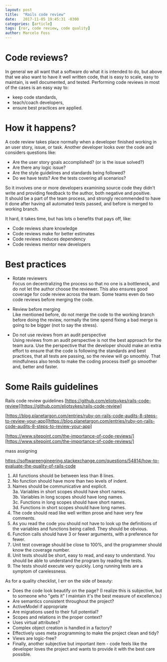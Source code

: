 ```yaml
---
layout: post
title:  "Rails code review"
date:   2017-11-05 19:45:31 -0300
categories: [article]
tags: [ror, code review, code quality]
author: Marcelo Foss
---
```

# Code reviews?
In general we all want that a software do what it is intended to do, but above that we also want to have it well written code, that is easy to scale, easy to maintain, is well documented, and tested.
Performing code reviews in most of the cases is an easy way to:
* keep code standards,
* teach/coach developers,
* ensure best practices are applied.

# How it happens?
A code review takes place normally when a developer finished working in an user story, issue, or task.
Another developer looks over the code and considers questions like:
* Are the user story goals accomplished? (or is the issue solved?)
* Are there any logic issue?
* Are the style guidelines and standards being followed?
* Do we have tests? Are the tests covering all scenarios?

So it involves one or more developers examining source code they didn't write and providing feedback to the author, both negative and positive.   
It should be a part of the team process, and strongly recommended to have it done after having all automated tests passed, and before is merged to working branch.  

It hard, it takes time, but has lots o benefits that pays off, like:
* Code reviews share knowledge
* Code reviews make for better estimates
* Code reviews reduces dependency
* Code reviews mentor new developers

# Best practices
* Rotate reviewers  
Focus on decentralizing the process so that no one is a bottleneck, and do not let the author choose the reviewer. This also ensures good coverage for code review across the team. Some teams even do two code reviews before merging the code.

* Review before merging  
Like mentioned before, do not merge the code to the working branch before doing the review, normally the time spend fixing a bad merge is going to be bigger (not to say the stress).

* Do not use reviews from an audit perspective  
Using reviews from an audit perspective is not the best approach for the team aura. Use the perspective that the developer should make an extra effort to ensure that the code is following the standards and best practices, that all tests are passing, so the review will go smoothly. That mindfulness also tends to make the coding process itself go smoother and, better and faster.


# Some Rails guidelines
Rails code review guidelines
[https://github.com/eliotsykes/rails-code-review][https://github.com/eliotsykes/rails-code-review]

[https://blog.planetargon.com/entries/ruby-on-rails-code-audits-8-steps-to-review-your-app][https://blog.planetargon.com/entries/ruby-on-rails-code-audits-8-steps-to-review-your-app]

[https://www.sitepoint.com/the-importance-of-code-reviews/][https://www.sitepoint.com/the-importance-of-code-reviews/]

mass assigning

https://softwareengineering.stackexchange.com/questions/54814/how-to-evaluate-the-quality-of-rails-code

1. All functions should be between less than 8 lines.
2. No function should have more than two levels of indent.
3. Names should be communicative and explicit.  
  3a. Variables in short scopes should have short names.   
  3b. Variables in long scopes should have long names.  
  3c. Functions in long scopes should have short names.  
  3d. Functions in short scopes should have long names.  
4. The code should read like well written prose and have very few comments.
5. As you read the code you should not have to look up the definitions of the variables and functions being called. They should be obvious.
6. Function calls should have 3 or fewer arguments, with a preference for fewer.
7. Unit test coverage should be close to 100%, and the programmer should know the coverage number.
8. Unit tests should be short, easy to read, and easy to understand. You should be able to understand the program by reading the tests.
9. The tests should execute very quickly. Long running tests are a symptom of carelessness.

As for a quality checklist, I err on the side of beauty:

* Does the code look beautify on the page? (I realize this is subjective, but to someone who "gets it" I maintain it's the best measure of excellence.)
* Are semantics consistent throughout the project?
* ActiveModel if appropriate
* Are migrations used to their full potential?
* Scopes and relations in the proper context?
* Uses virtual attributes?
* Complex object creation is handled in a factory?
* Effectively uses meta programming to make the project clean and tidy?
* Views are logic-free?
* Finally, another subjective but important item - code feels like the developer loves the project and wants to provide it with the best care possible.
